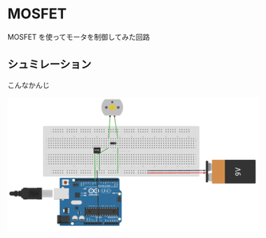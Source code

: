 MOSFET
======
MOSFET を使ってモータを制御してみた回路

シュミレーション
----------------
こんなかんじ

<img src="https://raw.githubusercontent.com/utahkaA/arduino-playground/images/mosfet.png">
